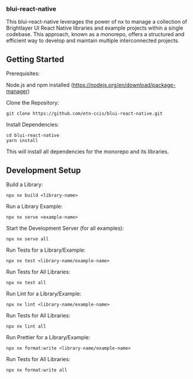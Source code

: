 ### blui-react-native

This blui-react-native leverages the power of nx to manage a collection of Brightlayer UI React Native libraries and example projects within a single codebase. This approach, known as a monorepo, offers a structured and efficient way to develop and maintain multiple interconnected projects.

## Getting Started

Prerequisites:

Node.js and npm installed (https://nodejs.org/en/download/package-manager)

Clone the Repository:

```shell
git clone https://github.com/etn-ccis/blui-react-native.git
```

Install Dependencies:

```shell
cd blui-react-native
yarn install
```

This will install all dependencies for the monorepo and its libraries.

## Development Setup

Build a Library:

```shell
npx nx build <library-name>
```

Run a Library Example:

```shell
npx nx serve <example-name>
```

Start the Development Server (for all examples):

```shell
npx nx serve all
```

Run Tests for a Library/Example:

```shell
npx nx test <library-name/example-name>
```

Run Tests for All Libraries:

```shell
npx nx test all
```

Run Lint for a Library/Example:

```shell
npx nx lint <library-name/example-name>
```

Run Tests for All Libraries:

```shell
npx nx lint all
```

Run Prettier for a Library/Example:

```shell
npx nx format:write <library-name/example-name>
```

Run Tests for All Libraries:

```shell
npx nx format:write all
```

